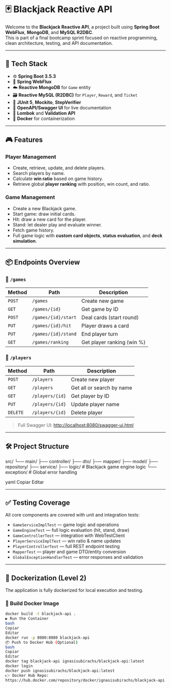 # 🃏 Blackjack Reactive API

Welcome to the **Blackjack Reactive API**, a project built using **Spring Boot WebFlux**, **MongoDB**, and **MySQL R2DBC**.  
This is part of a final bootcamp sprint focused on reactive programming, clean architecture, testing, and API documentation.

---

## 🚀 Tech Stack

- ⚙️ **Spring Boot 3.5.3**
- 🔁 **Spring WebFlux**
- ☁️ **Reactive MongoDB** for `Game` entity
- 🗃️ **Reactive MySQL (R2DBC)** for `Player`, `Reward`, and `Ticket`
- 🧪 **JUnit 5**, **Mockito**, **StepVerifier**
- 📄 **OpenAPI/Swagger UI** for live documentation
- 🧰 **Lombok** and **Validation API**
- 🐳 **Docker** for containerization

---

## 🎮 Features

### Player Management
- Create, retrieve, update, and delete players.
- Search players by name.
- Calculate **win ratio** based on game history.
- Retrieve global **player ranking** with position, win count, and ratio.

### Game Management
- Create a new Blackjack game.
- Start game: draw initial cards.
- Hit: draw a new card for the player.
- Stand: let dealer play and evaluate winner.
- Fetch game history.
- Full game logic with **custom card objects**, **status evaluation**, and **deck simulation**.

---

## 📦 Endpoints Overview

### 🎲 `/games`
| Method | Path                | Description                  |
|--------|---------------------|------------------------------|
| `POST` | `/games`            | Create new game              |
| `GET`  | `/games/{id}`       | Get game by ID               |
| `POST` | `/games/{id}/start` | Deal cards (start round)     |
| `PUT`  | `/games/{id}/hit`   | Player draws a card          |
| `PUT`  | `/games/{id}/stand` | End player turn              |
| `GET`  | `/games/ranking`    | Get player ranking (win %)   |

### 🧍 `/players`
| Method | Path               | Description                |
|--------|--------------------|----------------------------|
| `POST` | `/players`         | Create new player          |
| `GET`  | `/players`         | Get all or search by name  |
| `GET`  | `/players/{id}`    | Get player by ID           |
| `PUT`  | `/players/{id}`    | Update player name         |
| `DELETE`| `/players/{id}`   | Delete player              |

> Full Swagger UI: [http://localhost:8080/swagger-ui.html](http://localhost:8080/swagger-ui.html)

---

## 🛠️ Project Structure

src/
└── main/
├── controller/
├── dto/
├── mapper/
├── model/
├── repository/
├── service/
├── logic/ # Blackjack game engine logic
└── exception/ # Global error handling

yaml
Copiar
Editar

---

## ✅ Testing Coverage

All core components are covered with unit and integration tests:

- `GameServiceImplTest` — game logic and operations
- `GameEngineTest` — full logic evaluation (hit, stand, draw)
- `GameControllerTest` — integration with WebTestClient
- `PlayerServiceImplTest` — win ratio & name updates
- `PlayerControllerTest` — full REST endpoint testing
- `MapperTest` — player and game DTO/entity conversion
- `GlobalExceptionHandlerTest` — error responses and validation

---

## 🐳 Dockerization (Level 2)

The application is fully dockerized for local execution and testing.

### 🔧 Build Docker Image
```bash
docker build -t blackjack-api .
▶️ Run the Container
bash
Copiar
Editar
docker run -p 8080:8080 blackjack-api
📦 Push to Docker Hub (Optional)
bash
Copiar
Editar
docker tag blackjack-api ignasisubirachs/blackjack-api:latest
docker login
docker push ignasisubirachs/blackjack-api:latest
👉 Docker Hub Repo:
https://hub.docker.com/repository/docker/ignasisubirachs/blackjack-api